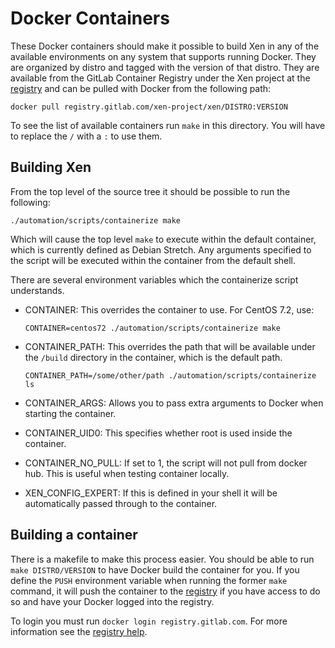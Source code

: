Docker Containers
=================

These Docker containers should make it possible to build Xen in
any of the available environments on any system that supports
running Docker. They are organized by distro and tagged with
the version of that distro. They are available from the GitLab
Container Registry under the Xen project at the [registry] and
can be pulled with Docker from the following path:

```
docker pull registry.gitlab.com/xen-project/xen/DISTRO:VERSION
```

To see the list of available containers run `make` in this
directory. You will have to replace the `/` with a `:` to use
them.

Building Xen
------------

From the top level of the source tree it should be possible to
run the following:

```
./automation/scripts/containerize make
```

Which will cause the top level `make` to execute within the default
container, which is currently defined as Debian Stretch. Any arguments
specified to the script will be executed within the container from
the default shell.

There are several environment variables which the containerize script
understands.

- CONTAINER: This overrides the container to use. For CentOS 7.2, use:

  ```
  CONTAINER=centos72 ./automation/scripts/containerize make
  ```

- CONTAINER_PATH: This overrides the path that will be available under the
  `/build` directory in the container, which is the default path.

  ```
  CONTAINER_PATH=/some/other/path ./automation/scripts/containerize ls
  ```

- CONTAINER_ARGS: Allows you to pass extra arguments to Docker
  when starting the container.

- CONTAINER_UID0: This specifies whether root is used inside the container.

- CONTAINER_NO_PULL: If set to 1, the script will not pull from docker hub.
  This is useful when testing container locally.

- XEN_CONFIG_EXPERT: If this is defined in your shell it will be
  automatically passed through to the container.


Building a container
--------------------

There is a makefile to make this process easier. You should be
able to run `make DISTRO/VERSION` to have Docker build the container
for you. If you define the `PUSH` environment variable when running the
former `make` command, it will push the container to the [registry] if
you have access to do so and have your Docker logged into the registry.

To login you must run `docker login registry.gitlab.com`. For more
information see the [registry help].

[registry]: https://gitlab.com/xen-project/xen/container_registry
[registry help]: https://gitlab.com/help/user/project/container_registry
